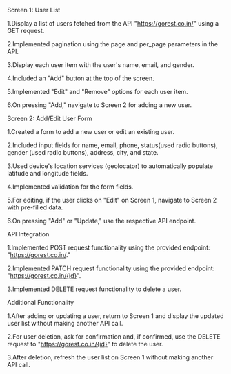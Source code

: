 Screen 1: User List

 1.Display a list of users fetched from the API "https://gorest.co.in/" using a GET request. 
 
 2.Implemented pagination using the page and per_page parameters in the API.
 
 3.Display each user item with the user's name, email, and gender.
 
 4.Included an "Add" button at the top of the screen.
 
 5.Implemented "Edit" and "Remove" options for each user item.
 
 6.On pressing "Add," navigate to Screen 2 for adding a new user.
 
 
Screen 2: Add/Edit User Form

 1.Created a form to add a new user or edit an existing user.
 
 2.Included input fields for name, email, phone, status(used radio buttons), gender (used radio buttons), address, city, and state.
 
 3.Used device's location services (geolocator) to automatically populate latitude and longitude fields.
 
 4.Implemented validation for the form fields.
 
 5.For editing, if the user clicks on "Edit" on Screen 1, navigate to Screen 2 with pre-filled data.
 
 6.On pressing "Add" or "Update," use the respective API endpoint.
 
 
API Integration

 1.Implemented POST request functionality using the provided endpoint: "https://gorest.co.in/."
 
 2.Implemented PATCH request functionality using the provided endpoint: "https://gorest.co.in/{id}".
 
 3.Implemented DELETE request functionality to delete a user.
 
 
Additional Functionality

 1.After adding or updating a user, return to Screen 1 and display the updated user list without making another API call.
 
 2.For user deletion, ask for confirmation and, if confirmed, use the DELETE request to "https://gorest.co.in/{id}" to delete the user.
 
 3.After deletion, refresh the user list on Screen 1 without making another API call.
